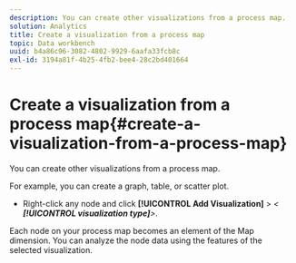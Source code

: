 ```yaml
---
description: You can create other visualizations from a process map.
solution: Analytics
title: Create a visualization from a process map
topic: Data workbench
uuid: b4a86c96-3082-4802-9929-6aafa33fcb8c
exl-id: 3194a81f-4b25-4fb2-bee4-28c2bd401664
---
```

# Create a visualization from a process map{#create-a-visualization-from-a-process-map}

You can create other visualizations from a process map.

For example, you can create a graph, table, or scatter plot.

* Right-click any node and click **[!UICONTROL Add Visualization]** > *< **[!UICONTROL visualization type]**>*.

Each node on your process map becomes an element of the Map dimension. You can analyze the node data using the features of the selected visualization.
